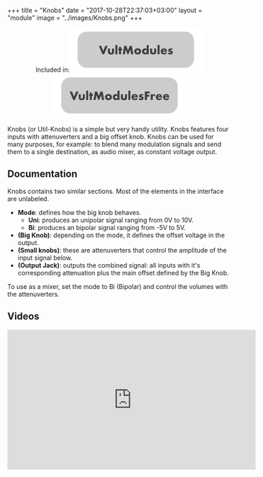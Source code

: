 +++
title = "Knobs"
date = "2017-10-28T22:37:03+03:00"
layout = "module"
image = "../images/Knobs.png"
+++

<center>Included in:<img src="../images/VultModulesSticker.svg"> <img src="../images/VultModulesFreeSticker.svg"> </center>


Knobs (or Util-Knobs) is a simple but very handy utility. Knobs features four inputs with attenuverters and a big offset knob. Knobs can be used for many purposes, for example: to blend many modulation signals and send them to a single destination, as audio mixer, as constant voltage output.

## Documentation

Knobs contains two similar sections. Most of the elements in the interface are unlabeled.

- **Mode**: defines how the big knob behaves.
   - **Uni**: produces an unipolar signal ranging from 0V to 10V.
   - **Bi**: produces an bipolar signal ranging from -5V to 5V.
- **(Big Knob)**: depending on the mode, it defines the offset voltage in the output.
- **(Small knobs)**: these are attenuverters that control the amplitude of the input signal below.
- **(Output Jack)**: outputs the combined signal: all inputs with it's corresponding attenuation plus the main offset defined by the Big Knob.

To use as a mixer, set the mode to Bi (Bipolar) and control the volumes with the attenuverters.

## Videos

<iframe width="560" height="315" src="https://www.youtube.com/embed/0I6dCp8XFl8" frameborder="0" allow="autoplay; encrypted-media" allowfullscreen></iframe>

